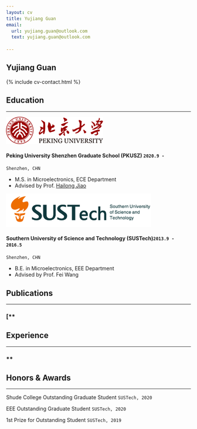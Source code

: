 ```yaml
---
layout: cv
title: Yujiang Guan
email:
  url: yujiang.guan@outlook.com
  text: yujiang.guan@outlook.com

---
```


## Yujiang Guan

<!--
include contact information from the front matter
Supported arguments:
    - homepage: url, text
        - phone
        - email
-->

{% include cv-contact.html %}

## Education

---


  <img src="media/标志与中英文校名组合规范_左右.png" style="zoom:67%;" />

#### Peking University Shenzhen Graduate School (PKUSZ) `2020.9 -`

```
Shenzhen, CHN
```

- M.S. in Microelectronics, ECE Department
- Advised by Prof. [Hailong Jiao](pku-vlsi.com)





<img src="media/LOGO.png" style="zoom: 67%;" />

#### Southern University of Science and Technology (SUSTech)`2013.9 - 2016.5`

```
Shenzhen, CHN
```

- B.E. in Microelectronics, EEE Department
- Advised by  Prof. Fei Wang

## Publications

---


### [**<!--Whiteboard Scanning Using Super-Resolution**](http://scholar.dickinson.edu/student_honors/221/)-->

<!--**Wode Ni**.<br> _Dickinson College Honors Theses. Paper 221._<br>-->
<!--[[PDF]({{ page.homepage.url }}/assets/superres.pdf)]-->

## Experience

---

### **<!--Microsoft Research** `2020.5 -`-->

<!--_Research Intern_<br>-->





## Honors & Awards

---

Shude College Outstanding Graduate Student `SUSTech, 2020` <br>

EEE Outstanding Graduate Student `SUSTech, 2020` <br>

1st Prize for Outstanding Student `SUSTech, 2019` <br>

